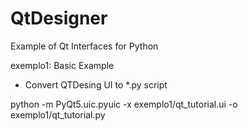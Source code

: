 # QtDesigner
Example of Qt Interfaces for Python

exemplo1: Basic Example
* Convert QTDesing UI to *.py script

python -m PyQt5.uic.pyuic -x exemplo1/qt_tutorial.ui -o exemplo1/qt_tutorial.py
